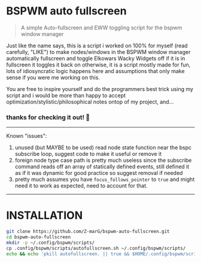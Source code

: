 # BSPWM auto fullscreen
> A simple Auto-fullscreen and EWW toggling script for the bspwm window manager

Just like the name says, this is a script i worked on 100% for myself (read carefully, "LIKE") to make nodes/windows in the BSPWM window manager automatically fullscreen and toggle Elkowars Wacky Widgets off
if it is in fullscreen it toggles it back on otherwise, it is a script mostly made for fun, lots of idiosyncratic logic happens here and assumptions that only make sense if you were me working on this.

You are free to inspire yourself and do the programmers best trick using my script and i would be more than happy to accept optimization/stylistic/philosophical notes ontop of my project, and... 
### thanks for checking it out! 🙏

---

Known "issues":
1. unused (but MAYBE to be used) read node state function near the bspc subscribe loop, suggest code to make it useful or remove it
2. foreign node type case path is pretty much useless since the subscribe command reads off an array of statically defined events, still defined it as if it was dynamic for good practice so suggest removal if needed
3. pretty much assumes you have `focus_follows_pointer` to `true` and might need it to work as expected, need to account for that.

---
# INSTALLATION
```bash
git clone https://github.com/Z-marG/bspwm-auto-fullscreen.git
cd bspwm-auto-fullscreen
mkdir -p ~/.config/bspwm/scripts/
cp .config/bspwm/scripts/autofullscreen.sh ~/.config/bspwm/scripts/
echo && echo 'pkill autofullscreen. || true && $HOME/.config/bspwm/scripts/autofullscreen.sh -d &' >> ~/.config/bspwm/bspwmrc
```
